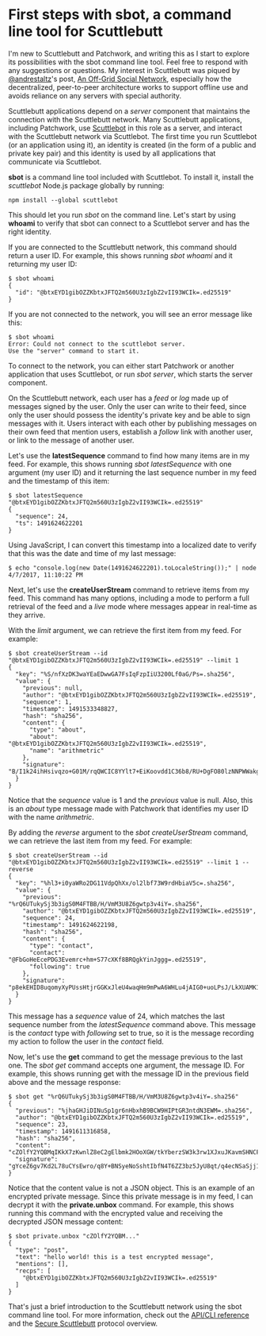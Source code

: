 # First steps with sbot, a command line tool for Scuttlebutt

I'm new to Scuttlebutt and Patchwork, and writing this as I start to explore its possibilities with the sbot command line tool. Feel free to respond with any suggestions or questions. My interest in Scuttlebutt was piqued by [@andrestaltz](@QlCTpvY7p9ty2yOFrv1WU1AE88aoQc4Y7wYal7PFc+w=.ed25519)'s post, [An Off-Grid Social Network](https://staltz.com/an-off-grid-social-network.html), especially how the decentralized, peer-to-peer architecture works to support offline use and avoids reliance on any servers with special authority.

Scuttlebutt applications depend on a *server* component that maintains the connection with the Scuttlebutt network. Many Scuttlebutt applications, including Patchwork, use [Scuttlebot](https://github.com/ssbc/scuttlebot) in this role as a server, and interact with the Scuttlebutt network via Scuttlebot. The first time you run Scuttlebot (or an application using it), an identity is created (in the form of a public and private key pair) and this identity is used by all applications that communicate via Scuttlebot.

**sbot** is a command line tool included with Scuttlebot. To install it, install the *scuttlebot* Node.js package globally by running:

```
npm install --global scuttlebot
```

This should let you run *sbot* on the command line. Let's start by using **whoami** to verify that sbot can connect to a Scuttlebot server and has the right identity.

If you are connected to the Scuttlebutt network, this command should return a user ID. For example, this shows running *sbot whoami* and it returning my user ID:

```
$ sbot whoami
{
  "id": "@btxEYD1gibOZZKbtxJFTQ2m560U3zIgbZ2vII93WCIk=.ed25519"
}
```

If you are not connected to the network, you will see an error message like this:

```
$ sbot whoami
Error: Could not connect to the scuttlebot server.
Use the "server" command to start it.
```

To connect to the network, you can either start Patchwork or another application that uses Scuttlebot, or run *sbot server*, which starts the server component.

On the Scuttlebutt network, each user has a *feed* or *log* made up of messages signed by the user. Only the user can write to their feed, since only the user should possess the identity's private key and be able to sign messages with it. Users interact with each other by publishing messages on their own feed that mention users, establish a *follow* link with another user, or link to the message of another user.

Let's use the **latestSequence** command to find how many items are in my feed. For example, this shows running *sbot latestSequence* with one argument (my user ID) and it returning the last sequence number in my feed and the timestamp of this item:

```
$ sbot latestSequence "@btxEYD1gibOZZKbtxJFTQ2m560U3zIgbZ2vII93WCIk=.ed25519"
{
  "sequence": 24,
  "ts": 1491624622201
}
```

Using JavaScript, I can convert this timestamp into a localized date to verify that this was the date and time of my last message:

```
$ echo "console.log(new Date(1491624622201).toLocaleString());" | node
4/7/2017, 11:10:22 PM
```

Next, let's use the **createUserStream** command to retrieve items from my feed. This command has many options, including a mode to perform a full retrieval of the feed and a *live* mode where messages appear in real-time as they arrive.

With the *limit* argument, we can retrieve the first item from my feed. For example:

```
$ sbot createUserStream --id "@btxEYD1gibOZZKbtxJFTQ2m560U3zIgbZ2vII93WCIk=.ed25519" --limit 1
{
  "key": "%S/nfXzDK3waYEaEDwwGA7FsIqFzpIiU3200Lf0aG/Ps=.sha256",
  "value": {
    "previous": null,
    "author": "@btxEYD1gibOZZKbtxJFTQ2m560U3zIgbZ2vII93WCIk=.ed25519",
    "sequence": 1,
    "timestamp": 1491533348827,
    "hash": "sha256",
    "content": {
      "type": "about",
      "about": "@btxEYD1gibOZZKbtxJFTQ2m560U3zIgbZ2vII93WCIk=.ed25519",
      "name": "arithmetric"
    },
    "signature": "B/I1k24ihHsivqzo+G01M/rqQWCIC8YYlt7+EiKoovdd1C36b8/RU+DgFO80lzNNPWWakgh9K+vY2hdslelMAQ==.sig.ed25519"
  }
}
```

Notice that the *sequence* value is 1 and the *previous* value is null. Also, this is an *about* type message made with Patchwork that identifies my user ID with the name *arithmetric*.

By adding the *reverse* argument to the *sbot createUserStream* command, we can retrieve the last item from my feed. For example:

```
$ sbot createUserStream --id "@btxEYD1gibOZZKbtxJFTQ2m560U3zIgbZ2vII93WCIk=.ed25519" --limit 1 --reverse
{
  "key": "%hl3+i0yaWRo2DG11VdpQhXx/ol2lbf73W9rdHbiaV5c=.sha256",
  "value": {
    "previous": "%rQ6UTukySj3b3igS0M4FTBB/H/VmM3U8Z6gwtp3v4iY=.sha256",
    "author": "@btxEYD1gibOZZKbtxJFTQ2m560U3zIgbZ2vII93WCIk=.ed25519",
    "sequence": 24,
    "timestamp": 1491624622198,
    "hash": "sha256",
    "content": {
      "type": "contact",
      "contact": "@FbGoHeEcePDG3Evemrc+hm+S77cXKf8BRQgkYinJggg=.ed25519",
      "following": true
    },
    "signature": "p8ekEHID8uqomyXyPUssHtjrGGKxJleU4waqHm9mPwA6WHLu4jAIG0+uoLPsJ/LkXUAMK1Jub9qC33ib6btpCQ==.sig.ed25519"
  }
}
```

This message has a *sequence* value of 24, which matches the last sequence number from the *latestSequence* command above. This message is the *contact* type with *following* set to true, so it is the message recording my action to follow the user in the *contact* field.

Now, let's use the **get** command to get the message previous to the last one. The *sbot get* command accepts one argument, the message ID. For example, this shows running get with the message ID in the previous field above and the message response:

```
$ sbot get "%rQ6UTukySj3b3igS0M4FTBB/H/VmM3U8Z6gwtp3v4iY=.sha256"
{
  "previous": "%jhaGHJiDINuSp1gr6nHbxhB9BCW9HIPtGR3ntdN3EWM=.sha256",
  "author": "@btxEYD1gibOZZKbtxJFTQ2m560U3zIgbZ2vII93WCIk=.ed25519",
  "sequence": 23,
  "timestamp": 1491611316858,
  "hash": "sha256",
  "content": "cZOlfY2YQBMqIKkX7zKwnlZ8eC2gElbmk2HOoXGW/tkYberzSW3k3rw1XJxuJKavmSHNCF9e4hWVCueIFa2ibFOxxkuEy13rYk1YGmWj4xgxx1Vv4hUuLIsdeRM50XH+7OTkAejkc2pu+4NYXZDbmuINX8djUrddjwq3VDUbk...",
  "signature": "gYceZ6gv7Kd2L78uCYsEwro/q8Y+BNSyeNoSshtIbfN4T6ZZ3bz5JyU8qt/q4ecNSaSjj1pxaGM+UQ9NOsdQDQ==.sig.ed25519"
}
```

Notice that the content value is not a JSON object. This is an example of an encrypted private message. Since this private message is in my feed, I can decrypt it with the **private.unbox** command. For example, this shows running this command with the encrypted value and receiving the decrypted JSON message content:

```
$ sbot private.unbox "cZOlfY2YQBM..."
{
  "type": "post",
  "text": "hello world! this is a test encrypted message",
  "mentions": [],
  "recps": [
    "@btxEYD1gibOZZKbtxJFTQ2m560U3zIgbZ2vII93WCIk=.ed25519"
  ]
}
```

That's just a brief introduction to the Scuttlebutt network using the sbot command line tool. For more information, check out the [API/CLI reference](https://ssbc.github.io/ssb-server/api.html) and the [Secure Scuttlebutt](https://ssbc.github.io/ssb-db/) protocol overview.
